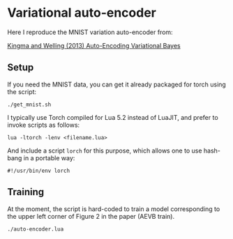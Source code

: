 # Variational auto-encoder

Here I reproduce the MNIST variation auto-encoder from:

[Kingma and Welling (2013) Auto-Encoding Variational Bayes](https://arxiv.org/abs/1312.6114)

## Setup

If you need the MNIST data, you can get it already packaged for torch using the script:

    ./get_mnist.sh

I typically use Torch compiled for Lua 5.2 instead of LuaJIT, and prefer to invoke scripts as follows:

    lua -ltorch -lenv <filename.lua>

And include a script `lorch` for this purpose, which allows one to use hash-bang in a portable way:

    #!/usr/bin/env lorch

## Training

At the moment, the script is hard-coded to train a model corresponding to the upper left corner of Figure 2 in the paper (AEVB train).

    ./auto-encoder.lua
